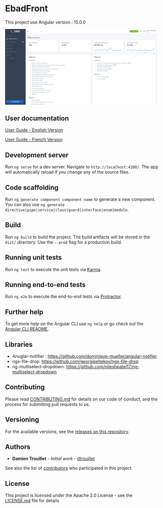# EbadFront

This project use Angular version : 15.0.0

![home_ebad](./docs_images/ebad_home.png)


## User documentation
[User Guide - English Version](https://github.com/informatique-cdc/ebad-front/wiki/User-Guide---English)

[User Guide - French Version](https://github.com/informatique-cdc/ebad-front/wiki/)

## Development server

Run `ng serve` for a dev server. Navigate to `http://localhost:4200/`. The app will automatically reload if you change any of the source files.

## Code scaffolding

Run `ng generate component component-name` to generate a new component. You can also use `ng generate directive|pipe|service|class|guard|interface|enum|module`.

## Build

Run `ng build` to build the project. The build artifacts will be stored in the `dist/` directory. Use the `--prod` flag for a production build.

## Running unit tests

Run `ng test` to execute the unit tests via [Karma](https://karma-runner.github.io).

## Running end-to-end tests

Run `ng e2e` to execute the end-to-end tests via [Protractor](http://www.protractortest.org/).

## Further help

To get more help on the Angular CLI use `ng help` or go check out the [Angular CLI README](https://github.com/angular/angular-cli/blob/master/README.md).

## Libraries 

- Anuglar-notifier : https://github.com/dominique-mueller/angular-notifier
- ngx-file-drop: https://github.com/georgipeltekov/ngx-file-drop
- ng-multiselect-dropdown: https://github.com/nileshpatel17/ng-multiselect-dropdown

## Contributing

Please read [CONTRIBUTING.md](CONTRIBUTING.md) for details on our code of conduct, and the process for submitting pull requests to us.

## Versioning

For the available versions, see the [releases on this repository](https://github.com/informatique-cdc/ebad-front/releases). 

## Authors

* **Damien Trouillet** - *Initial work* - [dtrouillet](https://github.com/dtrouillet)

See also the list of [contributors](https://github.com/informatique-cdc/ebad/contributors) who participated in this project.

## License

This project is licensed under the Apache 2.0 License - see the [LICENSE.md](LICENSE.md) file for details
